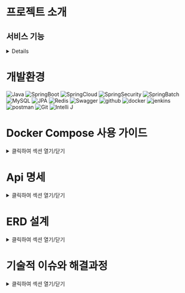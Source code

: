 # **프로젝트 소개**


## **서비스 기능**
<details>

마이크로 서비스(MSA)로 3개의 서비스로 분리
-docker-compose 환경구축

-API Gateway
  -해당 API로 들어온 요청을 내부의 마이크로 서비스로 전달
-회복탄력성
  -Java Resilience 4j를 이용한 Circuit Breaker 회복탄력성 구축.
  

- User-service 
  - 가입
  - 아이디 및 닉네임 중복체크
  - 비밀번호 암호화, 업데이트
  - jwt 토큰를 활용한 로그인, 로그아웃
  - 프로필 관리
- Activity-service 

  - 게시글 관리
    - 게시글 & 파일 추가, 삭제, 수정, 조회
    - 유저 정보, 게시글 제목, 게시글 내용 등
  - 게시글 검색 기능
    - 작성 유정 아이디
    - 게시글 제목, 게시글 내용 등을 통해 검색
  - 댓글 작성 및 상호작용 기능
  - 팔로우 기능
  - 알람 기능

- Newsfeed-service 
  - 팔로우한 사용자들의 활동 확인
  - 뉴스피드 정렬
- Stock-sevice
  - 스프링 배치 작업을 통하여 매일 정해진 시간에 주기적으로 데이터 업데이트
    - 도커와 젠킨스로 작업 관리자로 스케쥴 관리
  - 종목 리스트 및 데이터 관리
    -배치 멀티쓰레드를 이용한 대규모 트래픽 처리 
  - 주가 차트 확인
  - 이동평균선, 볼린전 밴드, MACD 기술적 지표
 

</details>

# **개발환경**

![Java](https://img.shields.io/badge/Java17-007396.svg?&style=for-the-badge&logo=Java&logoColor=white)
![SpringBoot](https://img.shields.io/badge/Spring_Boot(3.2)-6DB33F.svg?&style=for-the-badge&logo=SpringBoot&logoColor=white)
![SpringCloud](https://img.shields.io/badge/Spring_Cloud(3.2)-6DB33F.svg?&style=for-the-badge&logo=SpringBoot&logoColor=white)
![SpringSecurity](https://img.shields.io/badge/spring_security-6DB33F.svg?&style=for-the-badge&logo=springsecurity&logoColor=white)
![SpringBatch](https://img.shields.io/badge/Spring_Batch-6DB33F.svg?&style=for-the-badge&logo=SpringBoot&logoColor=white)
![MySQL](https://img.shields.io/badge/mysql-4479A1.svg?&style=for-the-badge&logo=mysql&logoColor=white)
![JPA](https://img.shields.io/badge/JPA-FF6C2C.svg?&style=for-the-badge&logo=JPA&logoColor=white)
![Redis](https://img.shields.io/badge/redis-DC382D.svg?&style=for-the-badge&logo=redis&logoColor=white)
![Swagger](https://img.shields.io/badge/Swagger-6DB33F.svg?&style=for-the-badge&logo=Swagger&logoColor=white)
![github](https://img.shields.io/badge/github-2088FF.svg?&style=for-the-badge&logo=githubactions&logoColor=white)
![docker](https://img.shields.io/badge/docker-2496ED.svg?&style=for-the-badge&logo=docker&logoColor=white)
![jenkins](https://img.shields.io/badge/jenkins-D24939.svg?&style=for-the-badge&logo=jenkins&logoColor=white)
![postman](https://img.shields.io/badge/postman-FF6C37.svg?&style=for-the-badge&logo=postman&logoColor=white)
![Git](https://img.shields.io/badge/Git-F05032.svg?&style=for-the-badge&logo=Git&logoColor=white)
![Intelli J](https://img.shields.io/badge/Intellijidea%20IDE-2C2255.svg?&style=for-the-badge&logo=intellijidea%20IDE&logoColor=white)
# **Docker Compose 사용 가이드**
<details>
<summary>클릭하여 섹션 열기/닫기</summary>

## **1. 컴포즈 실행**

### **1.1 기본 실행**

컴포즈 파일이 존재하는 디렉터리에서 실행합니다.

```bash
docker-compose up -d
```

### **1.2 특정 파일 사용**

다른 컴포즈 파일을 사용하려면 파일 경로를 지정합니다.

```bash
docker-compose -f 컴포즈파일_경로 up
```

### **1.3 백그라운드 실행**

컴포즈를 백그라운드에서 실행합니다.

```bash
docker-compose up -d
```

### **1.4 서비스 스케일 조정**

특정 서비스의 컨테이너 개수를 조정합니다.

```bash
docker-compose --scale 서비스_명=서비스수 up
```

## **2. 컴포즈 종료**

### **2.1 모든 컨테이너 종료 및 삭제**

모든 컴포즈 컨테이너를 종료하고 삭제합니다.

```bash
docker-compose down
```

## **3. 컴포즈 정지**

### **3.1 모든 컨테이너 정지**

모든 컴포즈 컨테이너를 정지합니다.

```bash
docker-compose stop
```

## **4. 컴포즈 컨테이너 확인**

컴포즈로 실행 중인 컨테이너의 상태를 확인합니다.

```bash
docker-compose ps
```

## **5. 로그 확인**

### **5.1 특정 서비스의 로그 확인**

특정 서비스의 로그를 확인합니다.

```bash
docker-compose logs 서비스_이름 -f
```

### **5.2 실시간 로그 확인**

실시간으로 로그를 확인합니다.

## **6. 컨테이너 조작**

### **6.1 컨테이너 실행**

서비스에 지정된 컨테이너를 실행합니다.

```bash
docker-compose run 서비스_명
```

### **6.2 컨테이너 시작 / 정지 / 일시정지 / 재개**

서비스에 지정된 컨테이너를 시작, 정지, 일시정지, 재개합니다.

```bash
docker-compose start 서비스_명
docker-compose stop 서비스_명
docker-compose pause 서비스_명
docker-compose unpause 서비스_명
```

## **7. 공개된 포트 표시**

컴포즈로 실행 중인 서비스의 공개된 포트를 표시합니다.

```bash
docker-compose port
```

</details>

# **Api 명세**
<details>
<summary>클릭하여 섹션 열기/닫기</summary>
  
![스크린샷 2024-02-27 213625](https://github.com/tztos104/Project_prochat/assets/128444192/b41319fe-0322-46ca-b11c-89ce57de69a9)
![스크린샷 2024-02-27 213658](https://github.com/tztos104/Project_prochat/assets/128444192/d7ee66ec-0aa2-4682-918a-c09635ad5915)
![스크린샷 2024-02-27 213731](https://github.com/tztos104/Project_prochat/assets/128444192/c5ce9943-c4bf-40d2-9def-d55c8179108d)
![스크린샷 2024-02-27 213739](https://github.com/tztos104/Project_prochat/assets/128444192/797ce050-2eb8-4ec1-b58f-ae93f48768e4)



</details>

# **ERD 설계**
<details>
<summary>클릭하여 섹션 열기/닫기</summary>
  
![스크린샷 2024-02-27 175141](https://github.com/tztos104/Project_prochat/assets/128444192/3ef8265c-ef39-4393-91ce-9b475cee87aa)

</details>

# **기술적 이슈와 해결과정**


<details>
<summary>클릭하여 섹션 열기/닫기</summary>
## **1.마이크로 서비스 아키택처를 선택한 이유**
- 각 서비스를 독립적으로 개발 및 배포할 수 있으므로 개발 속도가 향상
- 이전에는 전체 시스템에 문제가 발생하면 모든 서비스에 영향을 미쳤지만, 마이크로서비스 아키텍처를 도입하면 문제 발생 시 영향 범위를 쉽게 제한하고 해결 가능.
- 특정 서비스 트래픽 증가에 맞춰 개별 서비스를 확장하여 시스템 성능을 유지.
- 이번 프로젝트에서는 개인프로젝트로 쓰지않았지만 각 서비스를 서로 다른 기술 스택을 사용하여 개발할 수 있음.

  ## **2.확장성 및 유연성 향상**

- 문제
  - 특정 서비스 트래픽 증가 시 시스템 전체 성능 저하
  - 새로운 기능 추가 시 시스템 아키텍처 변경 어려움
 
  - 해결
    - 로드밸런서 나 api 게이트웨 중 api게이트웨이 도입
      -  로드밸런서는 사용자 인증 및 권한 관리하기가 어렵고 API 관리 기능, 기능 확장성이 좋아 api게이트웨이 선택
    - 서비스를 모듈화하여 각 모듈을 독립적으로 개발하고 배포하여 시스템 유연성을 향상시킵니다.
    - 재사용 가능한 코드를 개발하여 개발 및 유지 관리 효율성을 높입니다.
 ## **3.데이터 처리 속도 향상**
- 문제
  - 종목데이터는 엄청난 양이며, 실시간 처리가 중요.
  - 기존 단일 스레드 방식으로는 데이터 처리 속도가 느리고, 실시간 처리가 어려웠습니다.
  - 종목데이터 260만건을 처리는 하는 속도가 15분가량 나옴
- 해결
  - 스프링 배치를 통해 주가 데이터 자동화.
  - 수집된 데이터를 여러 스레드에서 분할하여 병렬 처리.
  - 8개의 멀티스레드를 동시에 실행하여 260만건 처리속도가 1분 40초로 10배이상 속도향상.
</details>

